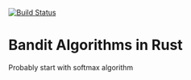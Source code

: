 [![Build Status](https://travis-ci.org/Ragnaroek/bandit.svg?branch=master)](https://travis-ci.org/Ragnaroek/bandit)

# Bandit Algorithms in Rust

Probably start with softmax algorithm
